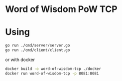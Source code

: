 # Word of Wisdom PoW TCP

# Using

```sh
go run ./cmd/server/server.go
go run ./cmd/client/client.go
```
or with docker
```sh
docker build -o word-of-wisdom-tcp ./docker
docker run word-of-wisdom-tcp -p 8081:8081
```